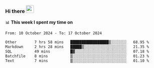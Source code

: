 ### Hi there <a href="https://www.gautamkrishnar.com/"><img src="https://media.giphy.com/media/hvRJCLFzcasrR4ia7z/giphy.gif" width="25px"></a>

📊 **This week I spent my time on**

<!--START_SECTION:waka-->

```txt
From: 10 October 2024 - To: 17 October 2024

Other        7 hrs 58 mins   █████████████████▒░░░░░░░   68.95 %
Markdown     2 hrs 28 mins   █████▒░░░░░░░░░░░░░░░░░░░   21.35 %
SQL          49 mins         █▓░░░░░░░░░░░░░░░░░░░░░░░   07.18 %
Batchfile    8 mins          ▒░░░░░░░░░░░░░░░░░░░░░░░░   01.23 %
Text         7 mins          ▒░░░░░░░░░░░░░░░░░░░░░░░░   01.10 %
```

<!--END_SECTION:waka-->
